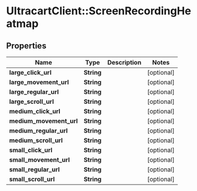 # UltracartClient::ScreenRecordingHeatmap

## Properties
Name | Type | Description | Notes
------------ | ------------- | ------------- | -------------
**large_click_url** | **String** |  | [optional] 
**large_movement_url** | **String** |  | [optional] 
**large_regular_url** | **String** |  | [optional] 
**large_scroll_url** | **String** |  | [optional] 
**medium_click_url** | **String** |  | [optional] 
**medium_movement_url** | **String** |  | [optional] 
**medium_regular_url** | **String** |  | [optional] 
**medium_scroll_url** | **String** |  | [optional] 
**small_click_url** | **String** |  | [optional] 
**small_movement_url** | **String** |  | [optional] 
**small_regular_url** | **String** |  | [optional] 
**small_scroll_url** | **String** |  | [optional] 


